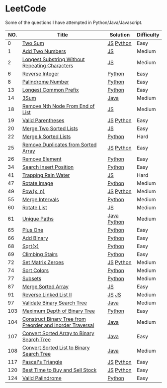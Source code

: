 # LeetCode
Some of the questions I have attempted in Python/Java/Javascript.

|NO.|Title|Solution|Difficulty
|---|-----|--------|----|
|0|[Two Sum](https://leetcode.com/problems/two-sum)|[JS](1.%20Two%20Sum.js) [Python](Two%20Sum.py)|Easy|
|1|[Add Two Numbers](https://leetcode.com/problems/add-two-numbers)|[JS](2.%20Add%20Two%20Numbers.js) |Medium|
|2|[Longest Substring Without Repeating Characters](https://leetcode.com/problems/longest-substring-without-repeating-characters)|[JS](3.%20Longest%20Substring%20Without%20Repeating%20Characters.js) |Medium|
|6|[Reverse Integer](https://leetcode.com/problems/reverse-integer)|[Python](Reverse%20Integer.py)|Easy|
|8|[Palindrome Number](https://leetcode.com/problems/palindrome-number)|[Python](Pallindrome%20Number.py)|Easy|
|13|[Longest Common Prefix](https://leetcode.com/problems/longest-common-prefix)|[Python](Longest%20Common%20Prefix.py)|Easy|
|14|[3Sum](https://leetcode.com/problems/3sum)|[Java](15.%203Sum.java)|Medium|
|18|[Remove Nth Node From End of List](https://leetcode.com/problems/remove-nth-node-from-end-of-list)| [JS](19.%20Remove%20Nth%20Node%20From%20End%20of%20List.js)|Medium|
19|[Valid Parentheses](https://leetcode.com/problems/valid-parentheses)|[JS](20.%20Valid%20Parentheses.js) [Python](Valid%20PArentheses.py)|Easy|
|20|[Merge Two Sorted Lists](https://leetcode.com/problems/merge-two-sorted-lists)|[JS](21.%20Merge%20Two%20Sorted%20Lists.js)|Easy|
|22|[Merge k Sorted Lists](https://leetcode.com/problems/merge-k-sorted-lists)|[Python](Merge%20K%20sorted%20lists.py)|Hard|
|25|[Remove Duplicates from Sorted Array](https://leetcode.com/problems/remove-duplicates-from-sorted-array)|[JS](26.%20Remove%20Duplicates%20from%20Sorted%20Array.js) [Python](Remove%20Duplicated%20from%20Sorted%20Array.py)|Easy|
|26|[Remove Element](https://leetcode.com/problems/remove-element) | [Python](Remove%20Element.py)|Easy|
|34|[Search Insert Position](https://leetcode.com/problems/search-insert-position)|[Python](Search%20Insert%20Position.py)|Easy|
|41|[Trapping Rain Water](https://leetcode.com/problems/trapping-rain-water)|[JS](42.%20Trapping%20Rain%20Water.js)|Hard|
|47|[Rotate Image](https://leetcode.com/problems/rotate-image)| [Python](Rotate%20Image.py)|Medium|
|49|[Pow(x, n)](https://leetcode.com/problems/powx-n)|[JS](50.%20Pow(x%2C%20n).js) [Python](50.%20Pow(x%2C%20n).py)|Medium|
|55|[Merge Intervals](https://leetcode.com/problems/merge-intervals)| [Python](Merge%20Intervals.py)|Medium|
|60|[Rotate List](https://leetcode.com/problems/rotate-list)|[JS](61.%20Rotate%20List.js)|Medium|
|61|[Unique Paths](https://leetcode.com/problems/unique-paths)|[Java](62.%20Unique%20Paths.java) [Python](unique%20paths.py)|Medium|
|65|[Plus One](https://leetcode.com/problems/plus-one)|[Python](Plus%20One.py)|Easy|
|66|[Add Binary](https://leetcode.com/problems/add-binary)| [Python](Add%20Binary.py)|Easy|
|68|[Sqrt(x)](https://leetcode.com/problems/sqrtx)| [Python](Sqrt(x).py)|Easy|
|69|[Climbing Stairs](https://leetcode.com/problems/climbing-stairs)| [Python](Climbing%20Stairs.py)|Easy|
|72|[Set Matrix Zeroes](https://leetcode.com/problems/set-matrix-zeroes)|[JS](73.%20Set%20Matrix%20Zeroes.js) [Python](73.%20Set%20Matrix%20Zeroes.py)|Medium|
|74|[Sort Colors](https://leetcode.com/problems/sort-colors)| [Python](Sort%20Colors.py)|Medium|
|77|[Subsets](https://leetcode.com/problems/subsets)|[Python](8.%20Subsets.py)|Medium|
87|[Merge Sorted Array](https://leetcode.com/problems/merge-sorted-array)|[JS](88.%20Merge%20Sorted%20Array.js) | Easy|
|91|[Reverse Linked List II](https://leetcode.com/problems/reverse-linked-list-ii)|[JS](206.%20Reverse%20Linked%20List_iterative.js) [JS](206.%20Reverse%20Linked%20List_recursive.js)|Medium|
|97|[Validate Binary Search Tree](https://leetcode.com/problems/validate-binary-search-tree)|[Java](Validate%20Binary%20Search%20Tree.java)|Medium|
|103|[Maximum Depth of Binary Tree](https://leetcode.com/problems/maximum-depth-of-binary-tree)|[Python](Maximum%20Depth%20of%20a%20Binary%20Tree.py)|Easy|
|104|[Construct Binary Tree from Preorder and Inorder Traversal](https://leetcode.com/problems/construct-binary-tree-from-preorder-and-inorder-traversal)|[Java](105.%20Construct%20Binary%20Tree%20from%20Preorder%20and%20Inorder%20Traversal.java)|Medium|
|107|[Convert Sorted Array to Binary Search Tree](https://leetcode.com/problems/convert-sorted-array-to-binary-search-tree)|[Java](Converted%20Sorted%20Array%20to%20BST.java)|Easy|
108|[Convert Sorted List to Binary Search Tree](https://leetcode.com/problems/convert-sorted-list-to-binary-search-tree)|[Java](Converted%20Sorted%20Array%20to%20BST.java)|Medium|
|117|[Pascal's Triangle](https://leetcode.com/problems/pascals-triangle)|[JS](121.%20Best%20Time%20to%20Buy%20and%20Sell%20Stock.js) [Python](118.%20Pascal's%20Triangle)|Easy|
|120|[Best Time to Buy and Sell Stock](https://leetcode.com/problems/best-time-to-buy-and-sell-stock)|[JS](120.%20Best%20Time%20to%20Buy%20and%20Sell%20Stock/solution.h) [Python](Best%20Time%20to%20Buy%20and%20Sell%20Stock.py)|Easy|
|124|[Valid Palindrome](https://leetcode.com/problems/valid-palindrome)|[Python](Valid%20Pallindrome.py)|Easy|

